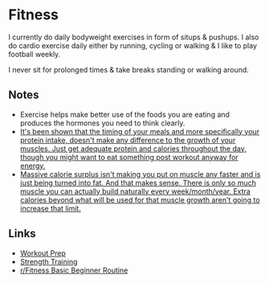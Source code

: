 # Fitness

I currently do daily bodyweight exercises in form of situps & pushups. I also do cardio exercise daily either by running, cycling or walking & I like to play football weekly.

I never sit for prolonged times & take breaks standing or walking around.

## Notes

- Exercise helps make better use of the foods you are eating and produces the hormones you need to think clearly.
- [It's been shown that the timing of your meals and more specifically your protein intake, doesn't make any difference to the growth of your muscles. Just get adequate protein and calories throughout the day, though you might want to eat something post workout anyway for energy.](https://www.reddit.com/r/leangains/comments/9fxkof/if_you_eat_a_big_preworkout_meal_do_you_need_to/)
- [Massive calorie surplus isn't making you put on muscle any faster and is just being turned into fat. And that makes sense. There is only so much muscle you can actually build naturally every week/month/year. Extra calories beyond what will be used for that muscle growth aren't going to increase that limit.](https://www.reddit.com/r/Fitness/comments/ed6kbi/thoughts_on_greg_doucette_and_his_opinion_on/)

## Links

- [Workout Prep](https://www.julian.com/guide/muscle/prep)
- [Strength Training](http://macournoyer.com/blog/2013/08/22/strength/)
- [r/Fitness Basic Beginner Routine](https://thefitness.wiki/routines/r-fitness-basic-beginner-routine/)
